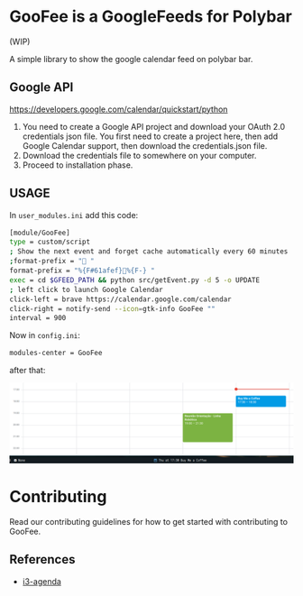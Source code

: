 # GooFee is a GoogleFeeds for Polybar 

(WIP)

A simple library to show the google calendar feed on polybar bar.

## Google API
https://developers.google.com/calendar/quickstart/python

1. You need to create a Google API project and download your OAuth 2.0 credentials json file.
You first need to create a project here, then add Google Calendar support, then download the credentials.json file.
2. Download the credentials file to somewhere on your computer.
3. Proceed to installation phase.


## USAGE

In `user_modules.ini` add this code:

```bash
[module/GooFee]
type = custom/script
; Show the next event and forget cache automatically every 60 minutes
;format-prefix = " "
format-prefix = "%{F#61afef}%{F-} " 
exec = cd $GFEED_PATH && python src/getEvent.py -d 5 -o UPDATE
; left click to launch Google Calendar
click-left = brave https://calendar.google.com/calendar
click-right = notify-send --icon=gtk-info GooFee ""
interval = 900
```

Now in `config.ini`:

```bash
modules-center = GooFee
```

after that:

![](figures/coffee.png)

# Contributing
Read our contributing guidelines for how to get started with contributing to GooFee.

## References

- [i3-agenda](Publichttps://github.com/rosenpin/i3-agenda)


